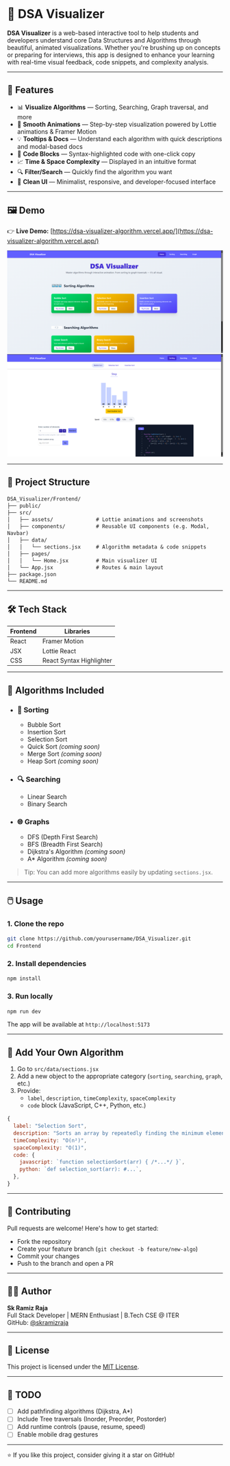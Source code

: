# 🧠 DSA Visualizer

**DSA Visualizer** is a web-based interactive tool to help students and developers understand core Data Structures and Algorithms through beautiful, animated visualizations. Whether you're brushing up on concepts or preparing for interviews, this app is designed to enhance your learning with real-time visual feedback, code snippets, and complexity analysis.

---

## 🚀 Features

- 📊 **Visualize Algorithms** — Sorting, Searching, Graph traversal, and more
- 🎥 **Smooth Animations** — Step-by-step visualization powered by Lottie animations & Framer Motion
- 💡 **Tooltips & Docs** — Understand each algorithm with quick descriptions and modal-based docs
- 📜 **Code Blocks** — Syntax-highlighted code with one-click copy
- 📈 **Time & Space Complexity** — Displayed in an intuitive format
- 🔍 **Filter/Search** — Quickly find the algorithm you want
- 🎨 **Clean UI** — Minimalist, responsive, and developer-focused interface

---

## 🖼️ Demo

👉 **Live Demo:** [https://dsa-visualizer-algorithm.vercel.app/](https://dsa-visualizer-algorithm.vercel.app/)

![Screenshot 1](./assets/demo1.png)
![Screenshot 2](./assets/demo2.png)



---

## 📂 Project Structure

```
DSA_Visualizer/Frontend/
├── public/
├── src/
│   ├── assets/              # Lottie animations and screenshots
│   ├── components/          # Reusable UI components (e.g. Modal, Navbar)
│   ├── data/
│   │   └── sections.jsx     # Algorithm metadata & code snippets
│   ├── pages/
│   │   └── Home.jsx         # Main visualizer UI
│   └── App.jsx              # Routes & main layout
├── package.json
└── README.md
```

---

## 🛠️ Tech Stack

| Frontend | Libraries |
|----------|-----------|
| React    | Framer Motion |
| JSX      | Lottie React  |
| CSS      | React Syntax Highlighter |

---

## 🧠 Algorithms Included

- ### 🔢 Sorting
  - Bubble Sort
  - Insertion Sort
  - Selection Sort
  - Quick Sort *(coming soon)*
  - Merge Sort *(coming soon)*
  - Heap Sort *(coming soon)*

- ### 🔍 Searching
  - Linear Search
  - Binary Search

- ### 🌐 Graphs
  - DFS (Depth First Search)
  - BFS (Breadth First Search)
  - Dijkstra's Algorithm *(coming soon)*
  - A* Algorithm *(coming soon)*

> Tip: You can add more algorithms easily by updating `sections.jsx`.

---

## 🖱️ Usage

### 1. Clone the repo

```bash
git clone https://github.com/yourusername/DSA_Visualizer.git
cd Frontend
```

### 2. Install dependencies

```bash
npm install
```

### 3. Run locally

```bash
npm run dev
```

The app will be available at `http://localhost:5173`

---

## 🧩 Add Your Own Algorithm

1. Go to `src/data/sections.jsx`
2. Add a new object to the appropriate category (`sorting`, `searching`, `graph`, etc.)
3. Provide:
   - `label`, `description`, `timeComplexity`, `spaceComplexity`
   - `code` block (JavaScript, C++, Python, etc.)

```js
{
  label: "Selection Sort",
  description: "Sorts an array by repeatedly finding the minimum element...",
  timeComplexity: "O(n²)",
  spaceComplexity: "O(1)",
  code: {
    javascript: `function selectionSort(arr) { /*...*/ }`,
    python: `def selection_sort(arr): #...`,
  },
}
```

---

## 🧪 Contributing

Pull requests are welcome! Here's how to get started:

- Fork the repository
- Create your feature branch (`git checkout -b feature/new-algo`)
- Commit your changes
- Push to the branch and open a PR

---

## 🧑‍💻 Author

**Sk Ramiz Raja**  
Full Stack Developer | MERN Enthusiast | B.Tech CSE @ ITER  
GitHub: [@skramizraja](https://github.com/skramizraja)

---

## 📜 License

This project is licensed under the [MIT License](LICENSE).

---

## 📌 TODO

- [ ] Add pathfinding algorithms (Dijkstra, A*)
- [ ] Include Tree traversals (Inorder, Preorder, Postorder)
- [ ] Add runtime controls (pause, resume, speed)
- [ ] Enable mobile drag gestures

---

⭐ If you like this project, consider giving it a star on GitHub!
